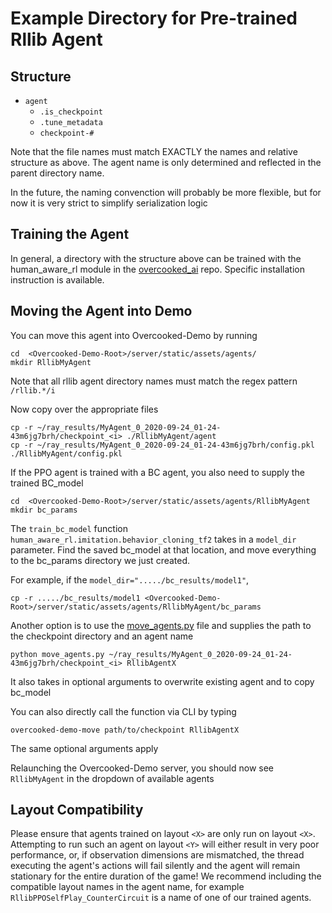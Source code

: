 # Example Directory for Pre-trained Rllib Agent

## Structure

* `agent`  
  * `.is_checkpoint`
  * `.tune_metadata`
  * `checkpoint-#`

Note that the file names must match EXACTLY the names and relative structure as above. The agent name is only determined and reflected in the parent directory name.

In the future, the naming convenction will probably be more flexible, but for now it is very strict to simplify serialization logic

## Training the Agent

In general, a directory with the structure above can be trained with the human_aware_rl module in the [overcooked_ai](https://github.com/HumanCompatibleAI/overcooked_ai) repo. Specific installation instruction is available. 

## Moving the Agent into Demo

You can move this agent into Overcooked-Demo by running
```
cd  <Overcooked-Demo-Root>/server/static/assets/agents/
mkdir RllibMyAgent
```
Note that all rllib agent directory names must match the regex pattern `/rllib.*/i`

Now copy over the appropriate files

```
cp -r ~/ray_results/MyAgent_0_2020-09-24_01-24-43m6jg7brh/checkpoint_<i> ./RllibMyAgent/agent
cp -r ~/ray_results/MyAgent_0_2020-09-24_01-24-43m6jg7brh/config.pkl ./RllibMyAgent/config.pkl
```

If the PPO agent is trained with a BC agent, you also need to supply the trained BC_model

```
cd  <Overcooked-Demo-Root>/server/static/assets/agents/RllibMyAgent
mkdir bc_params
```

The `train_bc_model` function `human_aware_rl.imitation.behavior_cloning_tf2` takes in a `model_dir` parameter. Find the saved bc_model at that location, and move everything to the bc_params directory we just created.

For example, if the `model_dir="...../bc_results/model1"`, 
```
cp -r ...../bc_results/model1 <Overcooked-Demo-Root>/server/static/assets/agents/RllibMyAgent/bc_params
```

Another option is to use the [move_agents.py](../../../move_agents.py) file and supplies the path to the checkpoint directory and an agent name 

```
python move_agents.py ~/ray_results/MyAgent_0_2020-09-24_01-24-43m6jg7brh/checkpoint_<i> RllibAgentX
```

It also takes in optional arguments to overwrite existing agent and to copy bc_model 

You can also directly call the function via CLI by typing

```
overcooked-demo-move path/to/checkpoint RllibAgentX
```

The same optional arguments apply

Relaunching the Overcooked-Demo server, you should now see `RllibMyAgent` in the dropdown of available agents

## Layout Compatibility

Please ensure that agents trained on layout `<X>` are only run on layout `<X>`. Attempting to run such an agent on layout `<Y>` will either result in very poor performance, or, if observation dimensions are mismatched, the thread executing the agent's actions will fail silently and the agent will remain stationary for the entire duration of the game! We recommend including the compatible layout names in the agent name, for example `RllibPPOSelfPlay_CounterCircuit` is a name of one of our trained agents. 
